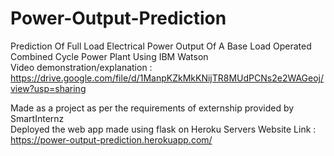 # Power-Output-Prediction
Prediction Of Full Load Electrical Power Output Of A Base Load Operated Combined Cycle Power Plant Using IBM Watson  
Video demonstration/explanation : https://drive.google.com/file/d/1ManpKZkMkKNijTR8MUdPCNs2e2WAGeoj/view?usp=sharing  
  
Made as a project as per the requirements of externship provided by SmartInternz  
Deployed the web app made using flask on Heroku Servers
Website Link : https://power-output-prediction.herokuapp.com/
